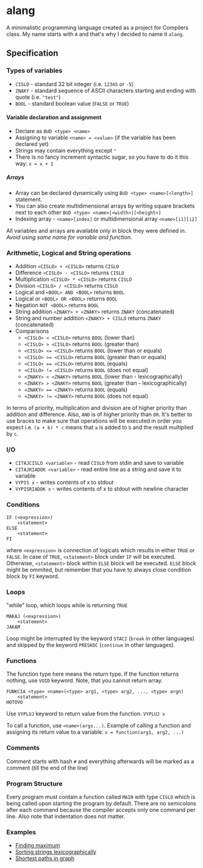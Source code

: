 # alang

A minimalistic programming language created as a project for Compilers class.
My name starts with `A` and that's why I decided to name it `alang`.

## Specification

### Types of variables

* `CISLO` - standard 32 bit integer (i.e. `12345` or `-5`)
* `ZNAKY` - standard sequence of ASCII characters starting and ending with quote (i.e. `"test"`)
* `BOOL` - standard boolean value (`FALSE` or `TRUE`)

#### Variable declaration and assignment

* Declare as `BUD <type> <name>`
* Assigning to variable `<name> = <value>` (if the variable has been declared yet)
* Strings may contain everything except `"`
* There is no fancy increment syntactic sugar, so you have to do it this way: `x = x + 1`

##### Arrays

* Array can be declared dynamically using `BUD <type> <name>[<length>]` statement.
* You can also create multidimensional arrays by writing square brackets next to each other
`BUD <type> <name>[<width>][<height>]`
* Indexing array - `<name>[index]` or multidimensional array `<name>[i1][i2]`

All variables and arrays are available only in block they were defined in.
*Avoid using same name for variable and function.*

### Arithmetic, Logical and String operations

* Addition `<CISLO> + <CISLO>` returns `CISLO`
* Difference `<CISLO> - <CISLO>` returns `CISLO`
* Multiplication `<CISLO> * <CISLO>` returns `CISLO`
* Division `<CISLO> / <CISLO>` returns `CISLO`
* Logical and `<BOOL> AND <BOOL>` returns `BOOL`
* Logical or `<BOOL> OR <BOOL>` returns `BOOL`
* Negation `NOT <BOOL>` returns `BOOL`
* String addition `<ZNAKY> + <ZNAKY>` returns `ZNAKY` (concatenated)
* String and number addition `<ZNAKY> + CISLO` returns `ZNAKY` (concatenated)
* Comparisons
    - `<CISLO> < <CISLO>` returns `BOOL` (lower than)
    - `<CISLO> > <CISLO>` returns `BOOL` (greater than)
    - `<CISLO> <= <CISLO>` returns `BOOL` (lower than or equals)
    - `<CISLO> >= <CISLO>` returns `BOOL` (greater than or equals)
    - `<CISLO> == <CISLO>` returns `BOOL` (equals)
    - `<CISLO> != <CISLO>` returns `BOOL` (does not equal)
    - `<ZNAKY> < <ZNAKY>` returns `BOOL` (lower than - lexicographically)
    - `<ZNAKY> > <ZNAKY>` returns `BOOL` (greater than - lexicographically)
    - `<ZNAKY> == <ZNAKY>` returns `BOOL` (equals)
    - `<ZNAKY> != <ZNAKY>` returns `BOOL` (does not equal)

In terms of priority, multiplication and division are of higher priority
than addition and difference. Also, `AND` is of higher priority than `OR`.
It's better to use braces to make sure that operations will be executed
in order you expect i.e. `(a + b) * c` means that `a` is added to `b` and
the result multiplied by `c`.

### I/O

* `CITAJCISLO <variable>` - read `CISLO` from stdin and save to variable
* `CITAJRIADOK <variable>` - read entire line as a string and save it to variable
* `VYPIS x` - writes contents of x to stdout
* `VYPISRIADOK x` - writes contents of x to stdout with newline character

### Conditions

```
IF (<expression>)
    <statement>
ELSE
    <statement>
FI
```

where `<expression>` is connection of logicals which results in either `TRUE` or `FALSE`.
In case of `TRUE`, `<statement>` block under `IF` will be executed. Otherwise,
`<statement>` block within `ELSE` block will be executed. `ELSE` block might
be ommited, but remember that you have to always close condition block by
`FI` keyword.

### Loops

"while" loop, which loops while <expression> is returning `TRUE`
```
MAKAJ (<expression>)
    <statement>
JAKAM
```

Loop might be interrupted by the keyword `STACI` (`break` in other languages)
and skipped by the keyword `PRESKOC` (`continue` in other languages).

### Functions

The function type here means the return type. If the function returns nothing,
use `VOID` keyword. Note, that you cannot return array.
```
FUNKCIA <type> <name>(<type> arg1, <type> arg2, ..., <type> argn)
    <statement>
HOTOVO
```

Use `VYPLUJ` keyword to return value from the function.
`VYPLUJ x`

To call a function, use `<name>(args...)`.
Example of calling a function and assigning its return value to a variable:
`x = function(arg1, arg2, ...)`

### Comments

Comment starts with hash `#` and everything afterwards will be marked as
a comment (till the end of the line)

### Program Structure

Every program must contain a function called `MAIN` with type `CISLO`
which is being called upon starting the program by default.
There are no semicolons after each command because the compiler accepts
only one command per line. Also note that indentation does not matter.

### Examples

* [Finding maximum](examples/maximum.alang)
* [Sorting strings lexicographically](examples/stringsort.alang)
* [Shortest paths in graph](examples/shortestpaths.alang)

